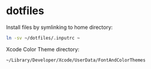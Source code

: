 # dotfiles

Install files by symlinking to home directory:

```bash
ln -sv ~/dotfiles/.inputrc ~
```

Xcode Color Theme directory:

```
~/Library/Developer/Xcode/UserData/FontAndColorThemes
```
